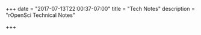 +++
date = "2017-07-13T22:00:37-07:00"
title = "Tech Notes"
description = "rOpenSci Technical Notes"

+++

